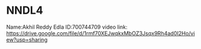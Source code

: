# NNDL4
Name:Akhil Reddy Edla 
ID:700744709
video link: https://drive.google.com/file/d/1rmf70XEJwqkxMbOZ3Jsqx9Rh4ad0I2Ho/view?usp=sharing
